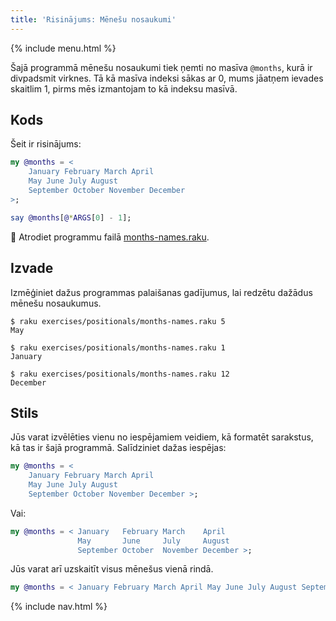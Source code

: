 ```yaml
---
title: 'Risinājums: Mēnešu nosaukumi'
---
```


{% include menu.html %}

Šajā programmā mēnešu nosaukumi tiek ņemti no masīva `@months`, kurā ir divpadsmit virknes. Tā kā masīva indeksi sākas ar 0, mums jāatņem ievades skaitlim 1, pirms mēs izmantojam to kā indeksu masīvā.

## Kods

Šeit ir risinājums:

```raku
my @months = <
    January February March April
    May June July August
    September October November December
>;

say @months[@*ARGS[0] - 1];
```

🦋 Atrodiet programmu failā [months-names.raku](https://github.com/ash/raku-course/blob/master/exercises/positionals/months-names.raku).

## Izvade

Izmēģiniet dažus programmas palaišanas gadījumus, lai redzētu dažādus mēnešu nosaukumus.

```console
$ raku exercises/positionals/months-names.raku 5
May

$ raku exercises/positionals/months-names.raku 1
January

$ raku exercises/positionals/months-names.raku 12
December
```

## Stils

Jūs varat izvēlēties vienu no iespējamiem veidiem, kā formatēt sarakstus, kā tas ir šajā programmā. Salīdziniet dažas iespējas:

```raku
my @months = <
    January February March April
    May June July August
    September October November December >;
```

Vai:

```raku
my @months = < January   February March    April
               May       June     July     August
               September October  November December >;
```

Jūs varat arī uzskaitīt visus mēnešus vienā rindā.

```raku
my @months = < January February March April May June July August September October November December >;
```

{% include nav.html %}